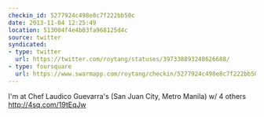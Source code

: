 ```yaml
---
checkin_id: 5277924c498e8c7f222bb50c
date: 2013-11-04 12:25:49
location: 513004f4e4b03fa968125d4c
source: twitter
syndicated:
- type: twitter
  url: https://twitter.com/roytang/statuses/397338893248626688/
- type: foursquare
  url: https://www.swarmapp.com/roytang/checkin/5277924c498e8c7f222bb50c
---
```


I'm at Chef Laudico Guevarra's (San Juan City, Metro Manila) w/ 4 others http://4sq.com/19tEqJw